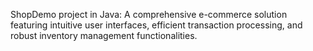 
ShopDemo project in Java: A comprehensive e-commerce solution featuring intuitive user interfaces, efficient transaction processing, and robust inventory management functionalities.
